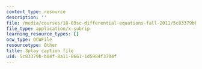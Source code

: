 ```yaml
---
content_type: resource
description: ''
file: /media/courses/18-03sc-differential-equations-fall-2011/5c83379bb04f8a1186611d5984f3704f_tVzaX9u6YAE.srt
file_type: application/x-subrip
learning_resource_types: []
ocw_type: OCWFile
resourcetype: Other
title: 3play caption file
uid: 5c83379b-b04f-8a11-8661-1d5984f3704f
---
```

